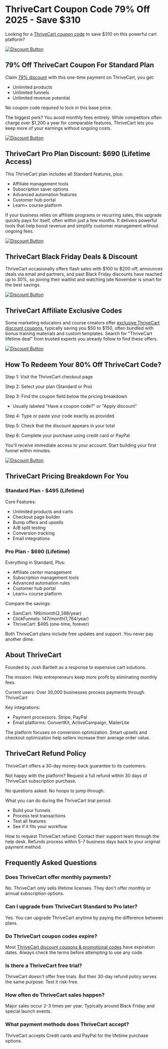 # ThriveCart Coupon Code 79% Off 2025 - Save $310

Looking for a [ThriveCart coupon code](https://shadowx--checkout.thrivecart.com/thrivecart-pro-account/) to save $310 on this powerful cart platform?

<a href="https://shadowx--checkout.thrivecart.com/thrivecart-pro-account/" target="_blank" rel="noopener noreferrer">
  <img src="http://eduactivedeals.com/wp-content/uploads/2025/10/discount-button.png" alt="Discount Button" style="width:auto; height:auto;">
</a>


## 79% Off ThriveCart Coupon For Standard Plan

Claim [79% discount](https://shadowx--checkout.thrivecart.com/thrivecart-pro-account/) with this one-time payment on ThriveCart, you get:

* Unlimited products
* Unlimited funnels
* Unlimited revenue potential

No coupon code required to lock in this base price.

The biggest perk? You avoid monthly fees entirely. While competitors often charge over $1,200 a year for comparable features, ThriveCart lets you keep more of your earnings without ongoing costs.

<a href="https://shadowx--checkout.thrivecart.com/thrivecart-pro-account/" target="_blank" rel="noopener noreferrer">
  <img src="http://eduactivedeals.com/wp-content/uploads/2025/10/discount-button.png" alt="Discount Button" style="width:auto; height:auto;">
</a>


## ThriveCart Pro Plan Discount: $690 (Lifetime Access)

This ThriveCart plan includes all Standard features, plus:

* Affiliate management tools
* Subscription saver options
* Advanced automation features
* Customer hub portal
* Learn+ course platform

If your business relies on affiliate programs or recurring sales, this upgrade quickly pays for itself, often within just a few months. It delivers powerful tools that help boost revenue and simplify customer management without ongoing fees.

<a href="https://shadowx--checkout.thrivecart.com/thrivecart-pro-account/" target="_blank" rel="noopener noreferrer">
  <img src="http://eduactivedeals.com/wp-content/uploads/2025/10/discount-button.png" alt="Discount Button" style="width:auto; height:auto;">
</a>


## ThriveCart Black Friday Deals & Discount

ThriveCart occasionally offers flash sales with $100 to $200 off, announces deals via email and partners, and past Black Friday discounts have reached up to 30%, so joining their waitlist and watching late November is smart for the best savings.

<a href="https://shadowx--checkout.thrivecart.com/thrivecart-pro-account/" target="_blank" rel="noopener noreferrer">
  <img src="http://eduactivedeals.com/wp-content/uploads/2025/10/discount-button.png" alt="Discount Button" style="width:auto; height:auto;">
</a>


## ThriveCart Affiliate Exclusive Codes

Some marketing educators and course creators offer [exclusive ThriveCart discount coupons](https://buttondown.com/aliahmednoork/archive/thrivecart-coupon-code-discount/), typically saving you $50 to $150, often bundled with bonus training materials and custom templates. Search for "ThriveCart lifetime deal" from trusted experts you already follow to find these offers.

<a href="https://shadowx--checkout.thrivecart.com/thrivecart-pro-account/" target="_blank" rel="noopener noreferrer">
  <img src="http://eduactivedeals.com/wp-content/uploads/2025/10/discount-button.png" alt="Discount Button" style="width:auto; height:auto;">
</a>


## How To Redeem Your 80% Off ThriveCart Code?

Step 1: Visit the ThriveCart checkout page

Step 2: Select your plan (Standard or Pro)

Step 3: Find the coupon field below the pricing breakdown

* Usually labeled "Have a coupon code?" or "Apply discount"

Step 4: Type or paste your code exactly as provided

Step 5: Check that the discount appears in your total

Step 6: Complete your purchase using credit card or PayPal

You'll receive immediate access to your account. Start building your first funnel within minutes.

<a href="https://shadowx--checkout.thrivecart.com/thrivecart-pro-account/" target="_blank" rel="noopener noreferrer">
  <img src="http://eduactivedeals.com/wp-content/uploads/2025/10/discount-button.png" alt="Discount Button" style="width:auto; height:auto;">
</a>

## ThriveCart Pricing Breakdown For You

### Standard Plan - $495 (Lifetime)

Core Features:

* Unlimited products and carts
* Checkout page builder
* Bump offers and upsells
* A/B split testing
* Conversion tracking
* Email integrations

### Pro Plan - $690 (Lifetime)

Everything in Standard, Plus:

* Affiliate center management
* Subscription management tools
* Advanced automation rules
* Customer hub portal
* Learn+ course platform

Compare the savings:

* SamCart: $199/month ($2,388/year)
* ClickFunnels: $147/month ($1,764/year)
* ThriveCart: $495 (one-time, forever)

Both ThriveCart plans include free updates and support. You never pay another dime.

## About ThriveCart

Founded by Josh Bartlett as a response to expensive cart solutions.

The mission: Help entrepreneurs keep more profit by eliminating monthly fees.

Current users: Over 30,000 businesses process payments through ThriveCart

Key integrations:

* Payment processors: Stripe, PayPal
* Email platforms: ConvertKit, ActiveCampaign, MailerLite

The platform focuses on conversion optimization. Smart upsells and checkout optimization help sellers increase their average order value.

## ThriveCart Refund Policy

ThriveCart offers a 30-day money-back guarantee to its customers.

Not happy with the platform? Request a full refund within 30 days of ThriveCart subscription purchase.

No questions asked. No hoops to jump through.

What you can do during the ThriveCart trial period:

* Build your funnels
* Process test transactions
* Test all features
* See if it fits your workflow

How to request ThriveCart refund: Contact their support team through the help desk. Refunds process within 5-7 business days back to your original payment method.

## Frequently Asked Questions

### Does ThriveCart offer monthly payments?

No. ThriveCart only sells lifetime licenses. They don't offer monthly or annual subscription options.

### Can I upgrade from ThriveCart Standard to Pro later?

Yes. You can upgrade ThriveCart anytime by paying the difference between plans.

### Do ThriveCart coupon codes expire?

Most [ThriveCart discount coupons & promotional codes](https://claude.ai/public/artifacts/2290a352-8209-4838-992b-7da8e50f9d0f?fullscreen=true) have expiration dates. Always check the terms before attempting to use any code.

### Is there a ThriveCart free trial?

ThriveCart doesn't offer free trials. But their 30-day refund policy serves the same purpose. Test it risk-free.

### How often do ThriveCart sales happen?

Major sales occur 2-3 times per year. Typically around Black Friday and special launch events.

### What payment methods does ThriveCart accept?

ThriveCart accepts Credit cards and PayPal for the lifetime purchase options.
